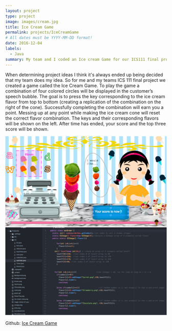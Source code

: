 ```yaml
---
layout: project
type: project
image: images/cream.jpg
title: Ice Cream Game
permalink: projects/IceCreamGame
# All dates must be YYYY-MM-DD format!
date: 2016-12-04
labels:
  - Java
summary: My team and I coded an Ice cream Game for our ICS111 final project.
---
```


When determining project ideas I think it's always ended up being decided that my team does my idea. So for me and my teams ICS 111 final project we created a game called the Ice Cream Game. To play the game a combination of four colored circles will be displayed in the customer’s speech bubble. The goal is to press the key corresponding to the ice cream flavor from top to bottom (creating a replication of the combination on the right of the cone). Successfully completing the combination will earn you a point.  Messing up at any point while making the ice cream cone will reset the correct flavor combination. The keys and their corresponding flavors will be shown on the left.  After time has ended, your score and the top three score will be shown.  

<div>
  <img class="ui image" src="../images/Screen Shot 2018-08-30 at 3.18.20 PM.png">
  <img class="ui image" src="../images/Screen Shot 2018-08-30 at 3.30.05 PM.png">
</div>

Github: <a href="https://github.com/klin6/ICSproj/tree/master/Project3e/Project3e"><i class="large github icon "></i>Ice Cream Game</a>



